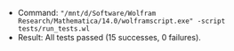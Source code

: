 - Command: `"/mnt/d/Software/Wolfram Research/Mathematica/14.0/wolframscript.exe" -script tests/run_tests.wl`
- Result: All tests passed (15 successes, 0 failures).
